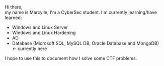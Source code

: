 <br>Hi there,</br>
my name is Marcylle, I'm a CyberSec student.
I'm currently learning/have learned:
  - Windows and Linux Server
  - Windows and Linux Hardening
  - AD
  - Database (Microsoft SQL, MySQL DB, Oracle Database and MongoDB) <- currently here</br>

I hope to use this to document how I solve some CTF problems.
